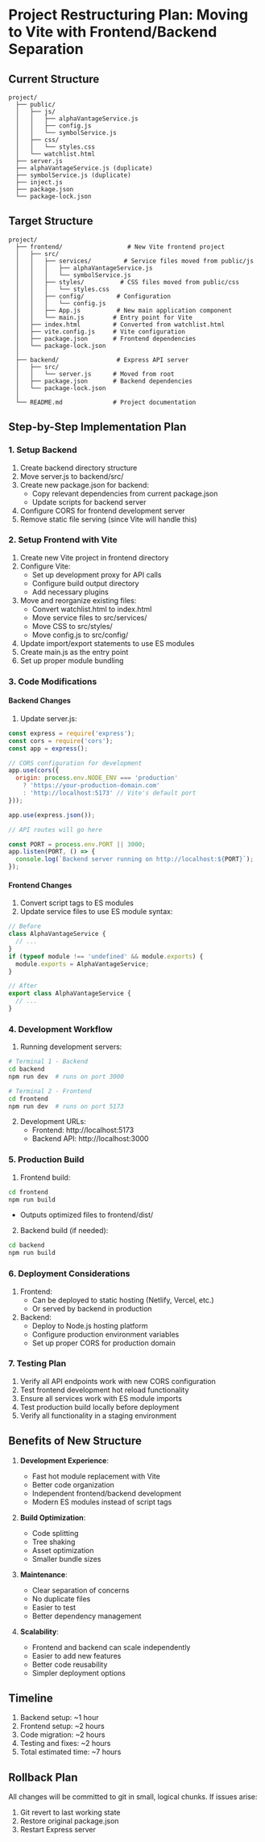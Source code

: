 # Project Restructuring Plan: Moving to Vite with Frontend/Backend Separation

## Current Structure
```
project/
  ├── public/
  │   ├── js/
  │   │   ├── alphaVantageService.js
  │   │   ├── config.js
  │   │   └── symbolService.js
  │   ├── css/
  │   │   └── styles.css
  │   └── watchlist.html
  ├── server.js
  ├── alphaVantageService.js (duplicate)
  ├── symbolService.js (duplicate)
  ├── inject.js
  ├── package.json
  └── package-lock.json
```

## Target Structure
```
project/
  ├── frontend/                  # New Vite frontend project
  │   ├── src/
  │   │   ├── services/         # Service files moved from public/js
  │   │   │   ├── alphaVantageService.js
  │   │   │   └── symbolService.js
  │   │   ├── styles/          # CSS files moved from public/css
  │   │   │   └── styles.css
  │   │   ├── config/         # Configuration
  │   │   │   └── config.js
  │   │   ├── App.js          # New main application component
  │   │   └── main.js        # Entry point for Vite
  │   ├── index.html         # Converted from watchlist.html
  │   ├── vite.config.js     # Vite configuration
  │   ├── package.json       # Frontend dependencies
  │   └── package-lock.json
  │
  ├── backend/                # Express API server
  │   ├── src/
  │   │   └── server.js      # Moved from root
  │   ├── package.json       # Backend dependencies
  │   └── package-lock.json
  │
  └── README.md              # Project documentation
```

## Step-by-Step Implementation Plan

### 1. Setup Backend
1. Create backend directory structure
2. Move server.js to backend/src/
3. Create new package.json for backend:
   - Copy relevant dependencies from current package.json
   - Update scripts for backend server
4. Configure CORS for frontend development server
5. Remove static file serving (since Vite will handle this)

### 2. Setup Frontend with Vite
1. Create new Vite project in frontend directory
2. Configure Vite:
   - Set up development proxy for API calls
   - Configure build output directory
   - Add necessary plugins
3. Move and reorganize existing files:
   - Convert watchlist.html to index.html
   - Move service files to src/services/
   - Move CSS to src/styles/
   - Move config.js to src/config/
4. Update import/export statements to use ES modules
5. Create main.js as the entry point
6. Set up proper module bundling

### 3. Code Modifications

#### Backend Changes
1. Update server.js:
```javascript
const express = require('express');
const cors = require('cors');
const app = express();

// CORS configuration for development
app.use(cors({
  origin: process.env.NODE_ENV === 'production' 
    ? 'https://your-production-domain.com'
    : 'http://localhost:5173' // Vite's default port
}));

app.use(express.json());

// API routes will go here

const PORT = process.env.PORT || 3000;
app.listen(PORT, () => {
  console.log(`Backend server running on http://localhost:${PORT}`);
});
```

#### Frontend Changes
1. Convert script tags to ES modules
2. Update service files to use ES module syntax:
```javascript
// Before
class AlphaVantageService {
  // ...
}
if (typeof module !== 'undefined' && module.exports) {
  module.exports = AlphaVantageService;
}

// After
export class AlphaVantageService {
  // ...
}
```

### 4. Development Workflow
1. Running development servers:
```bash
# Terminal 1 - Backend
cd backend
npm run dev  # runs on port 3000

# Terminal 2 - Frontend
cd frontend
npm run dev  # runs on port 5173
```

2. Development URLs:
   - Frontend: http://localhost:5173
   - Backend API: http://localhost:3000

### 5. Production Build
1. Frontend build:
```bash
cd frontend
npm run build
```
   - Outputs optimized files to frontend/dist/

2. Backend build (if needed):
```bash
cd backend
npm run build
```

### 6. Deployment Considerations
1. Frontend:
   - Can be deployed to static hosting (Netlify, Vercel, etc.)
   - Or served by backend in production
2. Backend:
   - Deploy to Node.js hosting platform
   - Configure production environment variables
   - Set up proper CORS for production domain

### 7. Testing Plan
1. Verify all API endpoints work with new CORS configuration
2. Test frontend development hot reload functionality
3. Ensure all services work with ES module imports
4. Test production build locally before deployment
5. Verify all functionality in a staging environment

## Benefits of New Structure
1. **Development Experience**:
   - Fast hot module replacement with Vite
   - Better code organization
   - Independent frontend/backend development
   - Modern ES modules instead of script tags

2. **Build Optimization**:
   - Code splitting
   - Tree shaking
   - Asset optimization
   - Smaller bundle sizes

3. **Maintenance**:
   - Clear separation of concerns
   - No duplicate files
   - Easier to test
   - Better dependency management

4. **Scalability**:
   - Frontend and backend can scale independently
   - Easier to add new features
   - Better code reusability
   - Simpler deployment options

## Timeline
1. Backend setup: ~1 hour
2. Frontend setup: ~2 hours
3. Code migration: ~2 hours
4. Testing and fixes: ~2 hours
5. Total estimated time: ~7 hours

## Rollback Plan
All changes will be committed to git in small, logical chunks. If issues arise:
1. Git revert to last working state
2. Restore original package.json
3. Restart Express server 